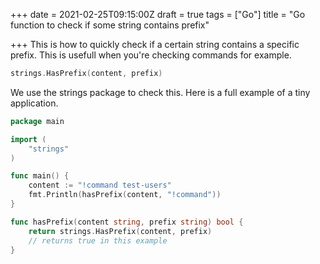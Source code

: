 +++
date = 2021-02-25T09:15:00Z
draft = true
tags = ["Go"]
title = "Go function to check if some string contains prefix"

+++
This is how to quickly check if a certain string contains a specific prefix. This is usefull when you're checking commands for example.

```go
strings.HasPrefix(content, prefix)
```

We use the strings package to check this. Here is a full example of a tiny application.

```go
package main

import (
	"strings"
)

func main() {
	content := "!command test-users"
	fmt.Println(hasPrefix(content, "!command"))
}

func hasPrefix(content string, prefix string) bool {
	return strings.HasPrefix(content, prefix)
    // returns true in this example
}
```